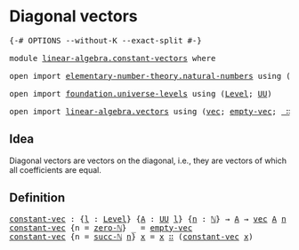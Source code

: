 # Diagonal vectors

<pre class="Agda"><a id="29" class="Symbol">{-#</a> <a id="33" class="Keyword">OPTIONS</a> <a id="41" class="Pragma">--without-K</a> <a id="53" class="Pragma">--exact-split</a> <a id="67" class="Symbol">#-}</a>

<a id="72" class="Keyword">module</a> <a id="79" href="linear-algebra.constant-vectors.html" class="Module">linear-algebra.constant-vectors</a> <a id="111" class="Keyword">where</a>

<a id="118" class="Keyword">open</a> <a id="123" class="Keyword">import</a> <a id="130" href="elementary-number-theory.natural-numbers.html" class="Module">elementary-number-theory.natural-numbers</a> <a id="171" class="Keyword">using</a> <a id="177" class="Symbol">(</a><a id="178" href="elementary-number-theory.natural-numbers.html#1458" class="Datatype">ℕ</a><a id="179" class="Symbol">;</a> <a id="181" href="elementary-number-theory.natural-numbers.html#1479" class="InductiveConstructor">zero-ℕ</a><a id="187" class="Symbol">;</a> <a id="189" href="elementary-number-theory.natural-numbers.html#1492" class="InductiveConstructor">succ-ℕ</a><a id="195" class="Symbol">)</a>

<a id="198" class="Keyword">open</a> <a id="203" class="Keyword">import</a> <a id="210" href="foundation.universe-levels.html" class="Module">foundation.universe-levels</a> <a id="237" class="Keyword">using</a> <a id="243" class="Symbol">(</a><a id="244" href="Agda.Primitive.html#597" class="Postulate">Level</a><a id="249" class="Symbol">;</a> <a id="251" href="foundation-core.universe-levels.html#235" class="Primitive">UU</a><a id="253" class="Symbol">)</a>

<a id="256" class="Keyword">open</a> <a id="261" class="Keyword">import</a> <a id="268" href="linear-algebra.vectors.html" class="Module">linear-algebra.vectors</a> <a id="291" class="Keyword">using</a> <a id="297" class="Symbol">(</a><a id="298" href="linear-algebra.vectors.html#472" class="Datatype">vec</a><a id="301" class="Symbol">;</a> <a id="303" href="linear-algebra.vectors.html#518" class="InductiveConstructor">empty-vec</a><a id="312" class="Symbol">;</a> <a id="314" href="linear-algebra.vectors.html#545" class="InductiveConstructor Operator">_∷_</a><a id="317" class="Symbol">)</a>
</pre>
## Idea

Diagonal vectors are vectors on the diagonal, i.e., they are vectors of which all coefficients are equal.

## Definition

<pre class="Agda"><a id="constant-vec"></a><a id="463" href="linear-algebra.constant-vectors.html#463" class="Function">constant-vec</a> <a id="476" class="Symbol">:</a> <a id="478" class="Symbol">{</a><a id="479" href="linear-algebra.constant-vectors.html#479" class="Bound">l</a> <a id="481" class="Symbol">:</a> <a id="483" href="Agda.Primitive.html#597" class="Postulate">Level</a><a id="488" class="Symbol">}</a> <a id="490" class="Symbol">{</a><a id="491" href="linear-algebra.constant-vectors.html#491" class="Bound">A</a> <a id="493" class="Symbol">:</a> <a id="495" href="foundation-core.universe-levels.html#235" class="Primitive">UU</a> <a id="498" href="linear-algebra.constant-vectors.html#479" class="Bound">l</a><a id="499" class="Symbol">}</a> <a id="501" class="Symbol">{</a><a id="502" href="linear-algebra.constant-vectors.html#502" class="Bound">n</a> <a id="504" class="Symbol">:</a> <a id="506" href="elementary-number-theory.natural-numbers.html#1458" class="Datatype">ℕ</a><a id="507" class="Symbol">}</a> <a id="509" class="Symbol">→</a> <a id="511" href="linear-algebra.constant-vectors.html#491" class="Bound">A</a> <a id="513" class="Symbol">→</a> <a id="515" href="linear-algebra.vectors.html#472" class="Datatype">vec</a> <a id="519" href="linear-algebra.constant-vectors.html#491" class="Bound">A</a> <a id="521" href="linear-algebra.constant-vectors.html#502" class="Bound">n</a>
<a id="523" href="linear-algebra.constant-vectors.html#463" class="Function">constant-vec</a> <a id="536" class="Symbol">{</a><a id="537" class="Argument">n</a> <a id="539" class="Symbol">=</a> <a id="541" href="elementary-number-theory.natural-numbers.html#1479" class="InductiveConstructor">zero-ℕ</a><a id="547" class="Symbol">}</a> <a id="549" class="Symbol">_</a> <a id="551" class="Symbol">=</a> <a id="553" href="linear-algebra.vectors.html#518" class="InductiveConstructor">empty-vec</a>
<a id="563" href="linear-algebra.constant-vectors.html#463" class="Function">constant-vec</a> <a id="576" class="Symbol">{</a><a id="577" class="Argument">n</a> <a id="579" class="Symbol">=</a> <a id="581" href="elementary-number-theory.natural-numbers.html#1492" class="InductiveConstructor">succ-ℕ</a> <a id="588" href="linear-algebra.constant-vectors.html#588" class="Bound">n</a><a id="589" class="Symbol">}</a> <a id="591" href="linear-algebra.constant-vectors.html#591" class="Bound">x</a> <a id="593" class="Symbol">=</a> <a id="595" href="linear-algebra.constant-vectors.html#591" class="Bound">x</a> <a id="597" href="linear-algebra.vectors.html#545" class="InductiveConstructor Operator">∷</a> <a id="599" class="Symbol">(</a><a id="600" href="linear-algebra.constant-vectors.html#463" class="Function">constant-vec</a> <a id="613" href="linear-algebra.constant-vectors.html#591" class="Bound">x</a><a id="614" class="Symbol">)</a>
</pre>